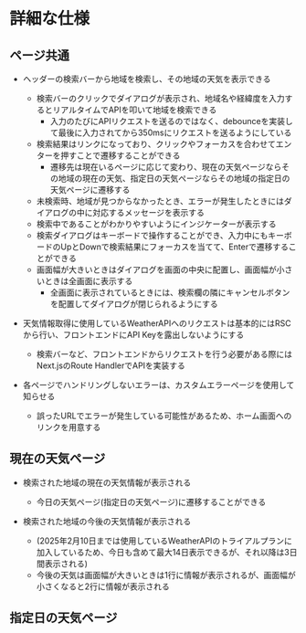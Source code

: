 # 詳細な仕様

## ページ共通

- ヘッダーの検索バーから地域を検索し、その地域の天気を表示できる
    - 検索バーのクリックでダイアログが表示され、地域名や経緯度を入力するとリアルタイムでAPIを叩いて地域を検索できる
        - 入力のたびにAPIリクエストを送るのではなく、debounceを実装して最後に入力されてから350msにリクエストを送るようにしている
    - 検索結果はリンクになっており、クリックやフォーカスを合わせてエンターを押すことで遷移することができる
        - 遷移先は現在いるページに応じて変わり、現在の天気ページならその地域の現在の天気、指定日の天気ページならその地域の指定日の天気ページに遷移する
    - 未検索時、地域が見つからなかったとき、エラーが発生したときにはダイアログの中に対応するメッセージを表示する
    - 検索中であることがわかりやすいようにインジケーターが表示する
    - 検索ダイアログはキーボードで操作することができ、入力中にもキーボードのUpとDownで検索結果にフォーカスを当てて、Enterで遷移することができる
    - 画面幅が大きいときはダイアログを画面の中央に配置し、画面幅が小さいときは全画面に表示する
        - 全画面に表示されているときには、検索欄の隣にキャンセルボタンを配置してダイアログが閉じられるようにする

- 天気情報取得に使用しているWeatherAPIへのリクエストは基本的にはRSCから行い、フロントエンドにAPI Keyを露出しないようにする
    - 検索バーなど、フロントエンドからリクエストを行う必要がある際にはNext.jsのRoute HandlerでAPIを実装する

- 各ページでハンドリングしないエラーは、カスタムエラーページを使用して知らせる
    - 誤ったURLでエラーが発生している可能性があるため、ホーム画面へのリンクを用意する

## 現在の天気ページ

- 検索された地域の現在の天気情報が表示される
    - 今日の天気ページ(指定日の天気ページ)に遷移することができる

- 検索された地域の今後の天気情報が表示される
    - (2025年2月10日までは使用しているWeatherAPIのトライアルプランに加入しているため、今日も含めて最大14日表示できるが、それ以降は3日間表示される)
    - 今後の天気は画面幅が大きいときは1行に情報が表示されるが、画面幅が小さくなると2行に情報が表示される

## 指定日の天気ページ
